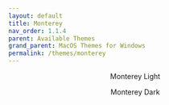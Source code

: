 ```yaml
---
layout: default
title: Monterey
nav_order: 1.1.4
parent: Available Themes
grand_parent: MacOS Themes for Windows
permalink: /themes/monterey
---
```


<p align="center">Monterey Light</p>
<!-- <p align="center"><img width="80%" src="../assets/MontereyLight.png" /></p> -->
<p align="center">Monterey Dark</p>
<!-- <p align="center"><img width="80%" src="../assets/MontereyDark.png" /></p> -->